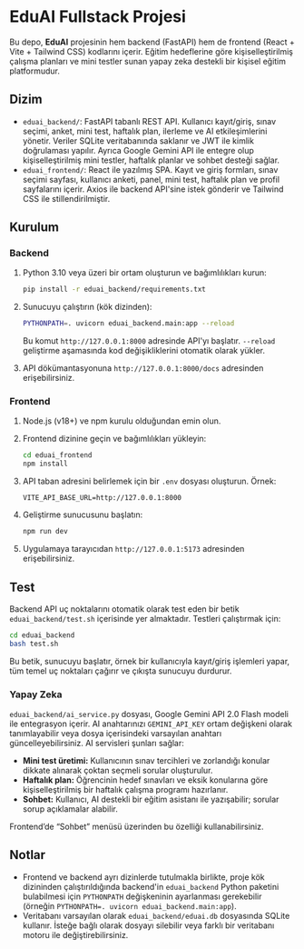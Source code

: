 # EduAI Fullstack Projesi

Bu depo, **EduAI** projesinin hem backend (FastAPI) hem de frontend (React + Vite + Tailwind CSS) kodlarını içerir. Eğitim hedeflerine göre kişiselleştirilmiş çalışma planları ve mini testler sunan yapay zeka destekli bir kişisel eğitim platformudur.

## Dizim

- `eduai_backend/`: FastAPI tabanlı REST API. Kullanıcı kayıt/giriş, sınav seçimi, anket, mini test, haftalık plan, ilerleme ve AI etkileşimlerini yönetir. Veriler SQLite veritabanında saklanır ve JWT ile kimlik doğrulaması yapılır.
  Ayrıca Google Gemini API ile entegre olup kişiselleştirilmiş mini testler, haftalık planlar ve sohbet desteği sağlar.
- `eduai_frontend/`: React ile yazılmış SPA. Kayıt ve giriş formları, sınav seçimi sayfası, kullanıcı anketi, panel, mini test, haftalık plan ve profil sayfalarını içerir. Axios ile backend API'sine istek gönderir ve Tailwind CSS ile stillendirilmiştir.

## Kurulum

### Backend

1. Python 3.10 veya üzeri bir ortam oluşturun ve bağımlılıkları kurun:

   ```bash
   pip install -r eduai_backend/requirements.txt
   ```

2. Sunucuyu çalıştırın (kök dizinden):

   ```bash
   PYTHONPATH=. uvicorn eduai_backend.main:app --reload
   ```

   Bu komut `http://127.0.0.1:8000` adresinde API'yı başlatır. `--reload` geliştirme aşamasında kod değişikliklerini otomatik olarak yükler.

3. API dökümantasyonuna `http://127.0.0.1:8000/docs` adresinden erişebilirsiniz.

### Frontend

1. Node.js (v18+) ve npm kurulu olduğundan emin olun.
2. Frontend dizinine geçin ve bağımlılıkları yükleyin:

   ```bash
   cd eduai_frontend
   npm install
   ```

3. API taban adresini belirlemek için bir `.env` dosyası oluşturun. Örnek:

   ```env
   VITE_API_BASE_URL=http://127.0.0.1:8000
   ```

4. Geliştirme sunucusunu başlatın:

   ```bash
   npm run dev
   ```

5. Uygulamaya tarayıcıdan `http://127.0.0.1:5173` adresinden erişebilirsiniz.

## Test

Backend API uç noktalarını otomatik olarak test eden bir betik `eduai_backend/test.sh` içerisinde yer almaktadır. Testleri çalıştırmak için:

```bash
cd eduai_backend
bash test.sh
```

Bu betik, sunucuyu başlatır, örnek bir kullanıcıyla kayıt/giriş işlemleri yapar, tüm temel uç noktaları çağırır ve çıkışta sunucuyu durdurur.

### Yapay Zeka

`eduai_backend/ai_service.py` dosyası, Google Gemini API 2.0 Flash modeli ile entegrasyon içerir. AI anahtarınızı `GEMINI_API_KEY` ortam değişkeni olarak tanımlayabilir veya dosya içerisindeki varsayılan anahtarı güncelleyebilirsiniz. AI servisleri şunları sağlar:

- **Mini test üretimi:** Kullanıcının sınav tercihleri ve zorlandığı konular dikkate alınarak çoktan seçmeli sorular oluşturulur.
- **Haftalık plan:** Öğrencinin hedef sınavları ve eksik konularına göre kişiselleştirilmiş bir haftalık çalışma programı hazırlanır.
- **Sohbet:** Kullanıcı, AI destekli bir eğitim asistanı ile yazışabilir; sorular sorup açıklamalar alabilir.

Frontend’de “Sohbet” menüsü üzerinden bu özelliği kullanabilirsiniz.

## Notlar

- Frontend ve backend ayrı dizinlerde tutulmakla birlikte, proje kök dizininden çalıştırıldığında backend'in `eduai_backend` Python paketini bulabilmesi için `PYTHONPATH` değişkeninin ayarlanması gerekebilir (örneğin `PYTHONPATH=. uvicorn eduai_backend.main:app`).
- Veritabanı varsayılan olarak `eduai_backend/eduai.db` dosyasında SQLite kullanır. İsteğe bağlı olarak dosyayı silebilir veya farklı bir veritabanı motoru ile değiştirebilirsiniz.